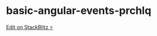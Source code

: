 # basic-angular-events-prchlq

[Edit on StackBlitz ⚡️](https://stackblitz.com/edit/basic-angular-events-prchlq)